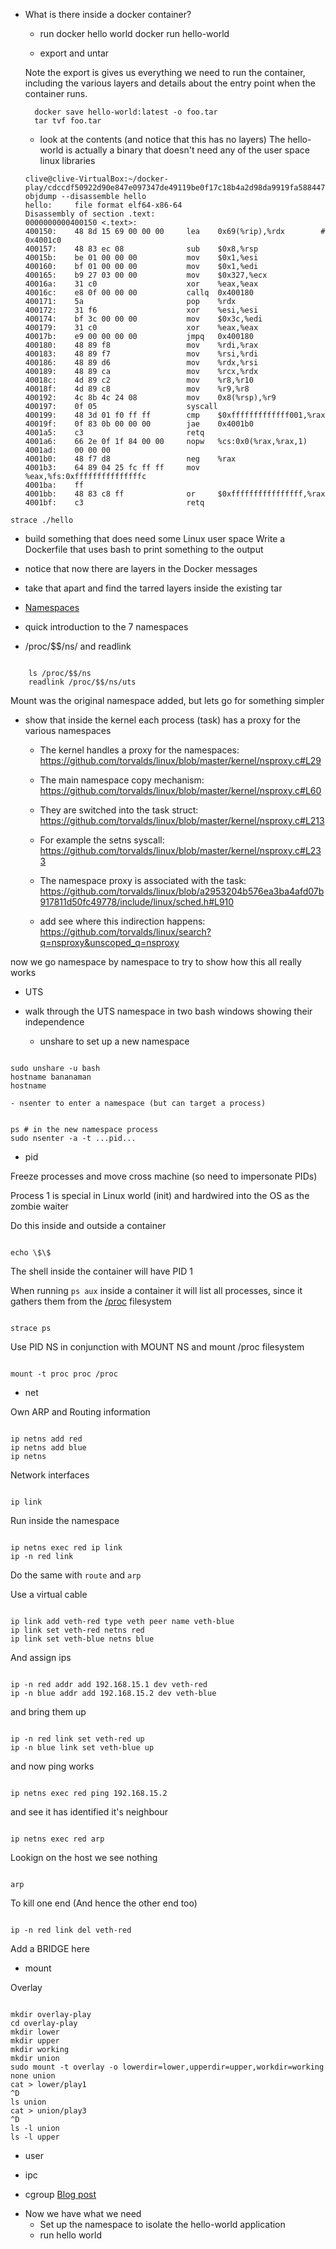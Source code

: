 - What is there inside a docker container?

  - run docker hello world
    docker run hello-world

  - export and untar

  Note the export is gives us everything we need to run the container, including the various layers
  and details about the entry point when the container runs.

  ```
    docker save hello-world:latest -o foo.tar
    tar tvf foo.tar
  ```

  - look at the contents (and notice that this has no layers)
    The hello-world is actually a binary that doesn't need any of the user space linux libraries

  ```
  clive@clive-VirtualBox:~/docker-play/cdccdf50922d90e847e097347de49119be0f17c18b4a2d98da9919fa5884479d$ objdump --disassemble hello
  hello:     file format elf64-x86-64
  Disassembly of section .text:
  0000000000400150 <.text>:
  400150:    48 8d 15 69 00 00 00     lea    0x69(%rip),%rdx        # 0x4001c0
  400157:    48 83 ec 08              sub    $0x8,%rsp
  40015b:    be 01 00 00 00           mov    $0x1,%esi
  400160:    bf 01 00 00 00           mov    $0x1,%edi
  400165:    b9 27 03 00 00           mov    $0x327,%ecx
  40016a:    31 c0                    xor    %eax,%eax
  40016c:    e8 0f 00 00 00           callq  0x400180
  400171:    5a                       pop    %rdx
  400172:    31 f6                    xor    %esi,%esi
  400174:    bf 3c 00 00 00           mov    $0x3c,%edi
  400179:    31 c0                    xor    %eax,%eax
  40017b:    e9 00 00 00 00           jmpq   0x400180
  400180:    48 89 f8                 mov    %rdi,%rax
  400183:    48 89 f7                 mov    %rsi,%rdi
  400186:    48 89 d6                 mov    %rdx,%rsi
  400189:    48 89 ca                 mov    %rcx,%rdx
  40018c:    4d 89 c2                 mov    %r8,%r10
  40018f:    4d 89 c8                 mov    %r9,%r8
  400192:    4c 8b 4c 24 08           mov    0x8(%rsp),%r9
  400197:    0f 05                    syscall
  400199:    48 3d 01 f0 ff ff        cmp    $0xfffffffffffff001,%rax
  40019f:    0f 83 0b 00 00 00        jae    0x4001b0
  4001a5:    c3                       retq
  4001a6:    66 2e 0f 1f 84 00 00     nopw   %cs:0x0(%rax,%rax,1)
  4001ad:    00 00 00
  4001b0:    48 f7 d8                 neg    %rax
  4001b3:    64 89 04 25 fc ff ff     mov    %eax,%fs:0xfffffffffffffffc
  4001ba:    ff
  4001bb:    48 83 c8 ff              or     $0xffffffffffffffff,%rax
  4001bf:    c3                       retq
  ```

```
strace ./hello
```

- build something that does need some Linux user space
  Write a Dockerfile that uses bash to print something to the output

- notice that now there are layers in the Docker messages

- take that apart and find the tarred layers inside the existing tar

- [Namespaces](https://www.youtube.com/watch?v=0kJPa-1FuoI)

- quick introduction to the 7 namespaces

- /proc/\$\$/ns/ and readlink

```

    ls /proc/$$/ns
    readlink /proc/$$/ns/uts

```

Mount was the original namespace added, but lets go for something simpler

- show that inside the kernel each process (task) has a proxy for the various namespaces

  - The kernel handles a proxy for the namespaces: https://github.com/torvalds/linux/blob/master/kernel/nsproxy.c#L29
  - The main namespace copy mechanism: https://github.com/torvalds/linux/blob/master/kernel/nsproxy.c#L60
  - They are switched into the task struct: https://github.com/torvalds/linux/blob/master/kernel/nsproxy.c#L213
  - For example the setns syscall: https://github.com/torvalds/linux/blob/master/kernel/nsproxy.c#L233
  - The namespace proxy is associated with the task: https://github.com/torvalds/linux/blob/a2953204b576ea3ba4afd07b917811d50fc49778/include/linux/sched.h#L910

  - add see where this indirection happens: https://github.com/torvalds/linux/search?q=nsproxy&unscoped_q=nsproxy

now we go namespace by namespace to try to show how this all really works

- UTS
- walk through the UTS namespace in two bash windows showing their independence

  - unshare to set up a new namespace

```

sudo unshare -u bash
hostname bananaman
hostname

```

    - nsenter to enter a namespace (but can target a process)

```

ps # in the new namespace process
sudo nsenter -a -t ...pid...

```

- pid

Freeze processes and move cross machine (so need to impersonate PIDs)

Process 1 is special in Linux world (init) and hardwired into the OS as the zombie waiter

Do this inside and outside a container

```

echo \$\$

```

The shell inside the container will have PID 1

When running `ps aux` inside a container it will list all processes, since it gathers them from the [/proc](http://man7.org/linux/man-pages/man5/proc.5.html) filesystem

```

strace ps

```

Use PID NS in conjunction with MOUNT NS and mount /proc filesystem

```

mount -t proc proc /proc

```

- net

Own ARP and Routing information

```

ip netns add red
ip netns add blue
ip netns

```

Network interfaces

```

ip link

```

Run inside the namespace

```

ip netns exec red ip link
ip -n red link

```

Do the same with `route` and `arp`

Use a virtual cable

```

ip link add veth-red type veth peer name veth-blue
ip link set veth-red netns red
ip link set veth-blue netns blue

```

And assign ips

```

ip -n red addr add 192.168.15.1 dev veth-red
ip -n blue addr add 192.168.15.2 dev veth-blue

```

and bring them up

```

ip -n red link set veth-red up
ip -n blue link set veth-blue up

```

and now ping works

```

ip netns exec red ping 192.168.15.2

```

and see it has identified it's neighbour

```

ip netns exec red arp

```

Lookign on the host we see nothing

```

arp

```

To kill one end (And hence the other end too)

```

ip -n red link del veth-red

```

Add a BRIDGE here

- mount

Overlay

```

mkdir overlay-play
cd overlay-play
mkdir lower
mkdir upper
mkdir working
mkdir union
sudo mount -t overlay -o lowerdir=lower,upperdir=upper,workdir=working none union
cat > lower/play1
^D
ls union
cat > union/play3
^D
ls -l union
ls -l upper

```

- user

- ipc

- cgroup [Blog post](https://jvns.ca/blog/2016/10/10/what-even-is-a-container/)

* Now we have what we need
  - Set up the namespace to isolate the hello-world application
  - run hello world

```

```
